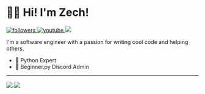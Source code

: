 # 🙋‍♂️ Hi! I'm Zech!

<a href="https://twitter.com/ZechCodes">
    <img alt="followers" title="Follow me on Twitter" src="https://img.shields.io/badge/-Twitter-1DA1F2?style=for-the-badge&logo=twitter&logoColor=white&labelColor=0081D2&color=1DA1F2"/>
</a>
<a href="https://www.youtube.com/channel/UC6-iUsH8cOQ2GxGLyIVcw-Q">
    <img alt="youtube" title="YouTube" src="https://img.shields.io/badge/-YouTube-red?style=for-the-badge&logo=youtube&logoColor=white&labelColor=CF0000&color=FF0000"/>
</a>
<a href="https://discord.gg/sfHykntuGy" alt="Beginner.py Discord Server">
    <img src="https://img.shields.io/badge/-Discord-5865F2?style=for-the-badge&logoColor=white&logo=discord&labelColor=4855E2"/>
</a>

I'm a software engineer with a passion for writing cool code and helping others.

- 🐍 Python Expert
- 💬 Beginner.py Discord Admin

<hr />

<a href="https://github.com/anuraghazra/github-readme-stats">
  <img align="center" src="https://github-readme-stats.vercel.app/api?username=zechcodes&bg_color=90,282828,181818&title_color=ffffff&text_color=cccccc&border_color=000000&show_icons=1&icon_color=4285F4&custom_title=My%20GitHub%20Stats&hide_rank=1&hide=contribs" />
</a>

<a href="https://github.com/anuraghazra/convoychat">
  <img align="center" src="https://github-readme-stats.vercel.app/api/top-langs/?username=zechcodes&bg_color=90,282828,181818&title_color=ffffff&text_color=cccccc&border_color=000000&custom_title=My%20Most%20Used%20Languages&card_width=270&layout=compact" />
</a>
